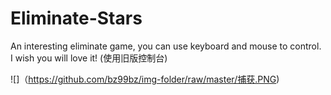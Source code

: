 # Eliminate-Stars
An interesting eliminate game, you can use keyboard and mouse to control. I wish you will love it!
(使用旧版控制台)


![]（https://github.com/bz99bz/img-folder/raw/master/捕获.PNG)
